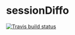 # sessionDiffo

<!-- badges: start -->
  [![Travis build status](https://travis-ci.org/federicomarini/sessionDiffo.svg?branch=master)](https://travis-ci.org/federicomarini/sessionDiffo)
  <!-- badges: end -->
